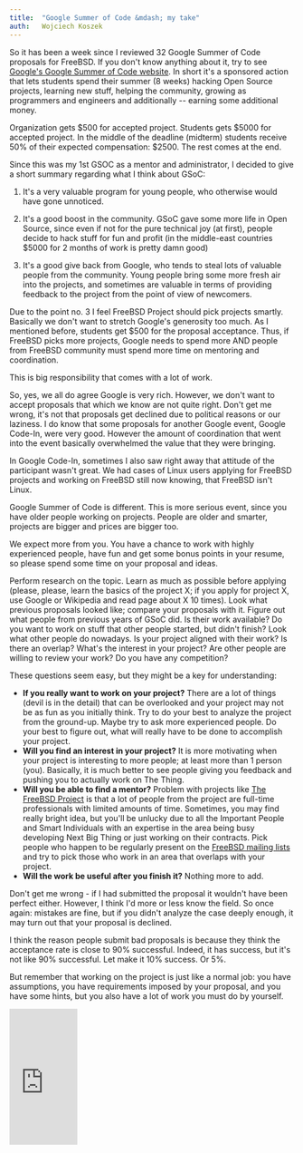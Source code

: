 ```yaml
---
title:	"Google Summer of Code &mdash; my take"
auth:	Wojciech Koszek
---
```


So it has been a week since I reviewed 32 Google Summer of Code proposals for
FreeBSD.  If you don't know anything about it, try to see
[Google's Google Summer of Code website](http://www.google-melange.com).
In short it's a sponsored action that lets
students spend their summer (8 weeks) hacking Open Source projects, learning
new stuff, helping the community, growing as programmers and engineers and
additionally -- earning some additional money.

Organization gets $500 for accepted project. Students gets $5000 for accepted
project. In the middle of the deadline (midterm) students receive 50% of
their expected compensation: $2500. The rest comes at the end.

Since this was my 1st GSOC as a mentor and administrator, I decided to give
a short summary regarding what I think about GSoC:

 1. It's a very valuable program for young people, who otherwise would have
 gone unnoticed.

 2. It's a good boost in the community. GSoC gave some more life in Open
 Source, since even if not for the pure technical joy (at first), people
 decide to hack stuff for fun and profit (in the middle-east countries $5000
 for 2 months of work is pretty damn good)

 3. It's a good give back from Google, who tends to steal lots of valuable
 people from the community. Young people bring some more fresh air into the
 projects, and sometimes are valuable in terms of providing feedback to the
 project from the point of view of newcomers.

Due to the point no. 3 I feel FreeBSD Project should pick projects smartly.
Basically we don't want to stretch Google's generosity too much. As I
mentioned before, students get $500 for the proposal acceptance. Thus, if
FreeBSD picks more projects, Google needs to spend more AND people from
FreeBSD community must spend more time on mentoring and coordination.

This is big responsibility that comes with a lot of work.

So, yes, we all do agree Google is very rich. However, we don't want to accept
proposals that which we know are not quite right. Don't get me wrong, it's not
that proposals get declined due to political reasons or our laziness. I do know
that some proposals for another Google event, Google Code-In, were very
good. However the amount of coordination that went into the event basically
overwhelmed the value that they were bringing.

In Google Code-In, sometimes I also saw right away that attitude of the
participant wasn't great. We had cases of Linux users applying for FreeBSD
projects and working on FreeBSD still now knowing, that FreeBSD isn't Linux.

Google Summer of Code is different. This is more serious event, since you
have older people working on projects. People are older and smarter,
projects are bigger and prices are bigger too.

We expect more from you. You have a chance to work with highly experienced
people, have fun and get some bonus points in your resume, so please spend some
time on your proposal and ideas.

Perform research on the topic.  Learn as much as possible before applying
(please, please, learn the basics of the project X; if you apply for project
X, use Google or Wikipedia and read page about X 10 times).  Look what
previous proposals looked like; compare your proposals with it.  Figure out
what people from previous years of GSoC did. Is their work available? Do you
want to work on stuff that other people started, but didn't finish? Look what
other people do nowadays. Is your project aligned with their work? Is there
an overlap? What's the interest in your project?  Are other people are
willing to review your work? Do you have any competition?

These questions seem easy, but they might be a key for understanding:

 + **If you really want to work on your project?** There are a lot of things
 (devil is in the detail) that can be overlooked and your project may not be
 as fun as you initially think. Try to do your best to analyze the project
 from the ground-up. Maybe try to ask more experienced people. Do your best
 to figure out, what will really have to be done to accomplish your
 project.
 + **Will you find an interest in your project?** It is more motivating when
 your project is interesting to more people; at least more than 1 person
 (you). Basically, it is much better to see people giving you feedback and
 pushing you to actually work on The Thing.
 + **Will you be able to find a mentor?** Problem with projects like
 [The FreeBSD Project](http://www.freebsd.org) is that a lot of people from
 the project are full-time professionals with limited amounts of time.
 Sometimes, you may find really bright idea, but you'll be unlucky due to all
 the Important People and Smart Individuals with an expertise in the area
 being busy developing Next Big Thing or just working on their
 contracts. Pick people who happen to be regularly present on the
 [FreeBSD mailing lists](http://lists.freebsd.org/) and try to pick those
 who work in an area that overlaps with your project.
 + **Will the work be useful after you finish it?** Nothing more to add.

Don't get me wrong - if I had submitted the proposal it wouldn't have been
perfect either. However, I think I'd more or less know the field. So once
again: mistakes are fine, but if you didn't analyze the case deeply enough, it
may turn out that your proposal is declined.

I think the reason people submit bad proposals is because they think the
acceptance rate is close to 90% successful. Indeed, it has success, but it's
not like 90% successful. Let make it 10% success. Or 5%.

But remember that working on the project is just like a normal job: you have
assumptions, you have requirements imposed by your proposal, and you have some
hints, but you also have a lot of work you must do by yourself.


<iframe src="http://rcm.amazon.com/e/cm?lt1=_blank&bc1=FFFFFF&IS2=1&npa=1&bg1=FFFFFF&fc1=000000&lc1=FF0000&t=wojcadamkoszh-20&o=1&p=8&l=as4&m=amazon&f=ifr&ref=ss_til&asins=031609997X" style="width:120px;height:240px;" scrolling="no" marginwidth="0" marginheight="0" frameborder="0"></iframe>

